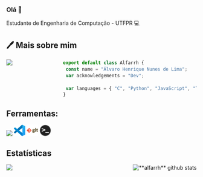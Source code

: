 ### Olá 👋

Estudante de Engenharia de Computação - UTFPR 💻

## 🖊 Mais sobre mim

<img align="left" width="150" src=https://c.tenor.com/bQCHJwgCNuMAAAAM/kitten-cat.gif/>

```typescript
export default class Alfarrh {
 const name = "Álvaro Henrique Nunes de Lima";
 var acknowledgements = "Dev";

 var languages = { "C", "Python", "JavaScript", "TypeScript" }; 
}
```

## **Ferramentas:**  

<code><img height="30" src="https://cdn-icons-png.flaticon.com/512/2306/2306173.png"></code>
<code><img height="30" src="https://raw.githubusercontent.com/github/explore/80688e429a7d4ef2fca1e82350fe8e3517d3494d/topics/visual-studio-code/visual-studio-code.png"></code>
<code><img height="30" src="https://raw.githubusercontent.com/github/explore/80688e429a7d4ef2fca1e82350fe8e3517d3494d/topics/git/git.png"></code>
<code><img height="30" src="https://raw.githubusercontent.com/github/explore/80688e429a7d4ef2fca1e82350fe8e3517d3494d/topics/terminal/terminal.png"></code>

## **Estatísticas**

<a href="https://github.com/Gurupreet">
  <img align="left" src="https://github-readme-stats.vercel.app/api/top-langs/?username=alfarrh&theme=dracula" />
</a>

<a href="https://github.com/Gurupreet">
 <img align="right" src="https://github-readme-stats.vercel.app/api?username=alfarrh&show_icons=true&theme=dracula&line_height=27&hide=stars" alt="**alfarrh** github stats"/>
</a>
